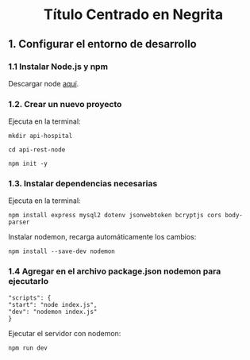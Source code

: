 <h1 align="center"><strong>Título Centrado en Negrita</strong></h1>

## 1. Configurar el entorno de desarrollo 

### 1.1 Instalar Node.js y npm

Descargar node [aquí](https://nodejs.org/es).

### 1.2. Crear un nuevo proyecto

Ejecuta en la terminal:

    mkdir api-hospital

    cd api-rest-node

    npm init -y

### 1.3. Instalar dependencias necesarias

Ejecuta en la terminal:

    npm install express mysql2 dotenv jsonwebtoken bcryptjs cors body-parser

Instalar nodemon, recarga automáticamente los cambios:

    npm install --save-dev nodemon

### 1.4 Agregar en el archivo package.json nodemon para ejecutarlo 

    "scripts": {
    "start": "node index.js",
    "dev": "nodemon index.js"
    }

Ejecutar el servidor con nodemon:

    npm run dev

